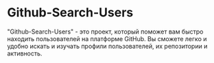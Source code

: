 # Github-Search-Users
"Github-Search-Users" - это проект, который поможет вам быстро находить пользователей на платформе GitHub. Вы сможете легко и удобно искать и изучать профили пользователей, их репозитории и активность.
